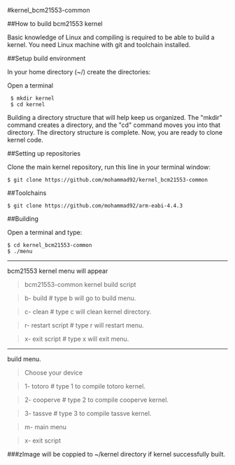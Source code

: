 #kernel_bcm21553-common

##How to build bcm21553 kernel

Basic knowledge of Linux and compiling is required to be able to build a kernel. You need Linux machine with git and toolchain installed.

##Setup build environment

In your home directory (~/) create the directories:

Open a terminal

     $ mkdir kernel
     $ cd kernel

Building a directory structure that will help keep us organized. The "mkdir" command creates a directory, and the "cd" command moves you into that directory.
The directory structure is complete. Now, you are ready to clone kernel code.

##Setting up repositories

Clone the main kernel repository, run this line in your terminal window:

    $ git clone https://github.com/mohammad92/kernel_bcm21553-common

##Toolchains

    $ git clone https://github.com/mohammad92/arm-eabi-4.4.3

##Building

Open a terminal and type:

    $ cd kernel_bcm21553-common
    $ ./menu

---
bcm21553 kernel menu will appear

> bcm21553-common kernel build script
 
> b- build                           # type b will go to build menu.

> c- clean                           # type c will clean kernel directory.


> r- restart script                  # type r will restart menu.

> x- exit script                     # type x will exit menu.

---

build menu.

> Choose your device
 
>1- totoro                           # type 1 to compile totoro kernel.

>2- cooperve                         # type 2 to compile cooperve kernel.

>3- tassve                           # type 3 to compile tassve kernel.

>m- main menu

>x- exit script

###zImage will be coppied to ~/kernel directory if kernel successfully built.
